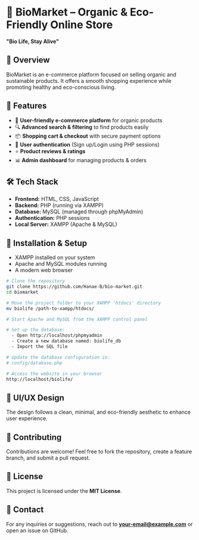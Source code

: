 
# 🌿 BioMarket – Organic & Eco-Friendly Online Store

**"Bio Life, Stay Alive"**

## 🌱 Overview
BioMarket is an e-commerce platform focused on selling organic and sustainable products. It offers a smooth shopping experience while promoting healthy and eco-conscious living.


## 🚀 Features
- 🛒 **User-friendly e-commerce platform** for organic products
- 🔍 **Advanced search & filtering** to find products easily
- 📦 **Shopping cart & checkout** with secure payment options
- 👤 **User authentication** (Sign up/Login using PHP sessions)
- ⭐ **Product reviews & ratings**
- 📊 **Admin dashboard** for managing products & orders

## 🛠️ Tech Stack
- **Frontend:** HTML, CSS, JavaScript
- **Backend:** PHP (running via XAMPP)
- **Database:** MySQL (managed through phpMyAdmin)
- **Authentication:** PHP sessions
- **Local Server:** XAMPP (Apache & MySQL)

## 📂 Installation & Setup
- XAMPP installed on your system
- Apache and MySQL modules running
- A modern web browser
```bash
# Clone the repository
git clone https://github.com/Hanae-B/bio-market.git
cd biomarket

# Move the project folder to your XAMPP 'htdocs' directory
mv biolife /path-to-xampp/htdocs/

# Start Apache and MySQL from the XAMPP control panel

# Set up the database:
  - Open http://localhost/phpmyadmin
  - Create a new database named: biolife_db
  - Import the SQL file 

# Update the database configuration in:
# config/database.php

# Access the website in your browser
http://localhost/biolife/
```

## 🎨 UI/UX Design
The design follows a clean, minimal, and eco-friendly aesthetic to enhance user experience.

## 🤝 Contributing
Contributions are welcome! Feel free to fork the repository, create a feature branch, and submit a pull request.

## 📜 License
This project is licensed under the **MIT License**.

## 📧 Contact
For any inquiries or suggestions, reach out to **your-email@example.com** or open an issue on GitHub.
